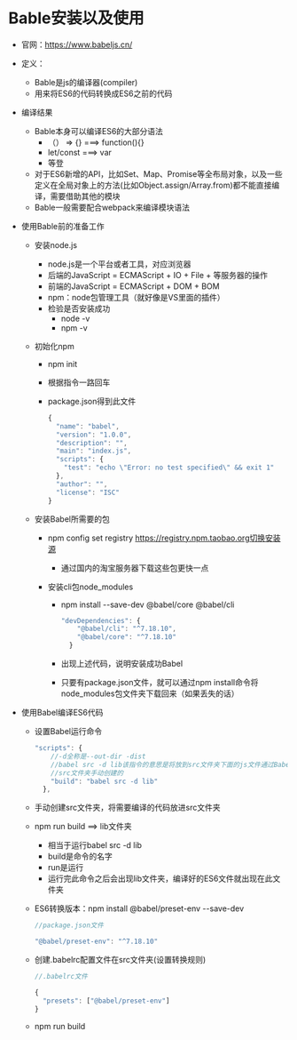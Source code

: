 # Bable安装以及使用

* 官网：https://www.babeljs.cn/

* 定义：

  * Bable是js的编译器(compiler)
  * 用来将ES6的代码转换成ES6之前的代码

* 编译结果

  * Bable本身可以编译ES6的大部分语法
    * （） => {}  ===>  function(){}
    * let/const   ===>   var
    * 等登
  * 对于ES6新增的API，比如Set、Map、Promise等全布局对象，以及一些定义在全局对象上的方法(比如Object.assign/Array.from)都不能直接编译，需要借助其他的模块
  * Bable一般需要配合webpack来编译模块语法

* 使用Bable前的准备工作

  * 安装node.js

    * node.js是一个平台或者工具，对应浏览器
    * 后端的JavaScript = ECMAScript + IO + File + 等服务器的操作
    * 前端的JavaScript = ECMAScript + DOM + BOM
    * npm：node包管理工具（就好像是VS里面的插件）
    * 检验是否安装成功
      * node -v
      * npm -v

  * 初始化npm

    * npm init

    * 根据指令一路回车

    * package.json得到此文件

      ```js
      {
        "name": "babel",
        "version": "1.0.0",
        "description": "",
        "main": "index.js",
        "scripts": {
          "test": "echo \"Error: no test specified\" && exit 1"
        },
        "author": "",
        "license": "ISC"
      }
      
      ```

  * 安装Babel所需要的包

    * npm config set registry https://registry.npm.taobao.org切换安装源

      * 通过国内的淘宝服务器下载这些包更快一点

    * 安装cli包node_modules

      * npm install --save-dev @babel/core @babel/cli

        ```js
        "devDependencies": {
            "@babel/cli": "^7.18.10",
            "@babel/core": "^7.18.10"
          }
        ```

      * 出现上述代码，说明安装成功Babel
      * 只要有package.json文件，就可以通过npm install命令将node_modules包文件夹下载回来（如果丢失的话）

* 使用Babel编译ES6代码

  * 设置Babel运行命令

    ```js
    "scripts": {
        //-d全称是--out-dir -dist
        //babel src -d lib该指令的意思是将放到src文件夹下面的js文件通过Babel编译成ES6之前的代码放进lib文件夹里面
        //src文件夹手动创建的
        "build": "babel src -d lib"
      },
    ```

  * 手动创建src文件夹，将需要编译的代码放进src文件夹

  * npm run build  ==>  lib文件夹

    * 相当于运行babel src -d lib
    * build是命令的名字
    * run是运行
    * 运行完此命令之后会出现lib文件夹，编译好的ES6文件就出现在此文件夹

  * ES6转换版本：npm install @babel/preset-env --save-dev

    ```js
    //package.json文件
    
    "@babel/preset-env": "^7.18.10"
    ```

  * 创建.babelrc配置文件在src文件夹(设置转换规则)
  
    ```js
    //.babelrc文件
    
    {
      "presets": ["@babel/preset-env"]
    }
    ```
  
  * npm run build